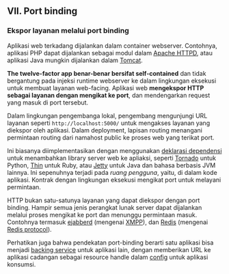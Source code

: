 ## VII. Port binding
### Ekspor layanan melalui port binding

Aplikasi web terkadang dijalankan dalam container webserver. Contohnya, aplikasi PHP dapat dijalankan sebagai modul dalam [Apache HTTPD](http://httpd.apache.org/), atau aplikasi Java mungkin dijalankan dalam [Tomcat](http://tomcat.apache.org/).

**The twelve-factor app benar-benar bersifat self-contained** dan tidak bergantung pada injeksi runtime webserver ke dalam lingkungan eksekusi untuk membuat layanan web-facing. Aplikasi web **mengekspor HTTP sebagai layanan dengan mengikat ke port**, dan mendengarkan request yang masuk di port tersebut.

Dalam lingkungan pengembanga lokal, pengembang mengunjungi URL layanan seperti `http://localhost:5000/` untuk mengakses layanan yang diekspor oleh aplikasi. Dalam deployment, lapisan routing menangani permintaan routing dari namahost public ke proses web yang terikat port.

Ini biasanya diimplementasikan dengan menggunakan [deklarasi dependensi](./dependencies) untuk menambahkan library server web ke apliaksi, seperti [Tornado](http://www.tornadoweb.org/) untuk Python, [Thin](http://code.macournoyer.com/thin/) untuk Ruby, atau [Jetty](http://www.eclipse.org/jetty/) untuk Java dan bahasa berbasis JVM lainnya. Ini sepenuhnya terjadi pada *ruang pengguna*, yaitu, di dalam kode aplikasi. Kontrak dengan lingkungan eksekusi mengikat port untuk melayani permintaan.

HTTP bukan satu-satunya layanan yang dapat diekspor dengan port binding. Hampir semua jenis perangkat lunak server dapat dijalankan melalui proses mengikat ke port dan menunggu permintaan masuk. Contohnya termasuk [ejabberd](http://www.ejabberd.im/) (mengenai [XMPP](http://xmpp.org/)), dan [Redis](http://redis.io/) (mengenai [Redis protocol](http://redis.io/topics/protocol)).

Perhatikan juga bahwa pendekatan port-binding berarti satu aplikasi bisa menjadi [backing service](./backing-services) untuk aplikasi lain, dengan memberikan URL ke aplikasi cadangan sebagai resource handle dalam [config](./config) untuk aplikasi konsumsi.
